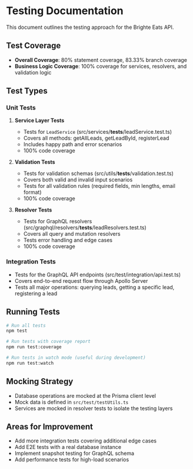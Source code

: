 # Testing Documentation

This document outlines the testing approach for the Brighte Eats API.

## Test Coverage

- **Overall Coverage**: 80% statement coverage, 83.33% branch coverage
- **Business Logic Coverage**: 100% coverage for services, resolvers, and validation logic

## Test Types

### Unit Tests

1. **Service Layer Tests**
   - Tests for `LeadService` (src/services/__tests__/leadService.test.ts)
   - Covers all methods: getAllLeads, getLeadById, registerLead
   - Includes happy path and error scenarios
   - 100% code coverage

2. **Validation Tests**
   - Tests for validation schemas (src/utils/__tests__/validation.test.ts)
   - Covers both valid and invalid input scenarios
   - Tests for all validation rules (required fields, min lengths, email format)
   - 100% code coverage

3. **Resolver Tests**
   - Tests for GraphQL resolvers (src/graphql/resolvers/__tests__/leadResolvers.test.ts)
   - Covers all query and mutation resolvers
   - Tests error handling and edge cases
   - 100% code coverage

### Integration Tests

- Tests for the GraphQL API endpoints (src/test/integration/api.test.ts)
- Covers end-to-end request flow through Apollo Server
- Tests all major operations: querying leads, getting a specific lead, registering a lead

## Running Tests

```bash
# Run all tests
npm test

# Run tests with coverage report
npm run test:coverage

# Run tests in watch mode (useful during development)
npm run test:watch
```

## Mocking Strategy

- Database operations are mocked at the Prisma client level
- Mock data is defined in `src/test/testUtils.ts`
- Services are mocked in resolver tests to isolate the testing layers

## Areas for Improvement

- Add more integration tests covering additional edge cases
- Add E2E tests with a real database instance
- Implement snapshot testing for GraphQL schema
- Add performance tests for high-load scenarios 